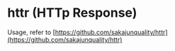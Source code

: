 # httr (HTTp Response)

Usage, refer to [https://github.com/sakajunquality/httr](https://github.com/sakajunquality/httr)